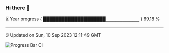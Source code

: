 ### Hi there 👋

⏳ Year progress { ████████████████████▁▁▁▁▁▁▁▁▁▁ } 69.18 %

---

⏰ Updated on Sun, 10 Sep 2023 12:11:49 GMT

![Progress Bar CI](https://github.com/Shyam-Makwana/GitHub-Actions-Demo/workflows/Progress%20Bar%20CI/badge.svg)
